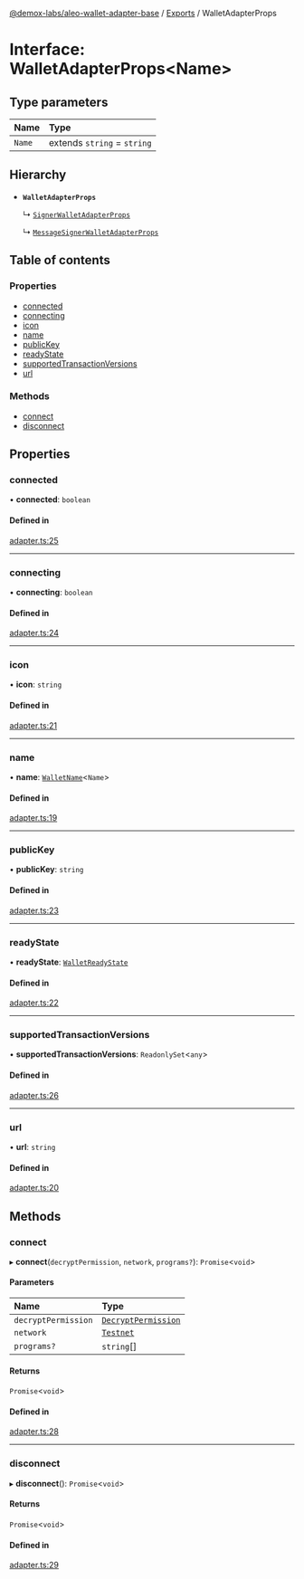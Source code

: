 [@demox-labs/aleo-wallet-adapter-base](../README.md) / [Exports](../modules.md) / WalletAdapterProps

# Interface: WalletAdapterProps<Name\>

## Type parameters

| Name | Type |
| :------ | :------ |
| `Name` | extends `string` = `string` |

## Hierarchy

- **`WalletAdapterProps`**

  ↳ [`SignerWalletAdapterProps`](SignerWalletAdapterProps.md)

  ↳ [`MessageSignerWalletAdapterProps`](MessageSignerWalletAdapterProps.md)

## Table of contents

### Properties

- [connected](WalletAdapterProps.md#connected)
- [connecting](WalletAdapterProps.md#connecting)
- [icon](WalletAdapterProps.md#icon)
- [name](WalletAdapterProps.md#name)
- [publicKey](WalletAdapterProps.md#publickey)
- [readyState](WalletAdapterProps.md#readystate)
- [supportedTransactionVersions](WalletAdapterProps.md#supportedtransactionversions)
- [url](WalletAdapterProps.md#url)

### Methods

- [connect](WalletAdapterProps.md#connect)
- [disconnect](WalletAdapterProps.md#disconnect)

## Properties

### connected

• **connected**: `boolean`

#### Defined in

[adapter.ts:25](https://github.com/demox-labs/aleo-wallet-adapter/blob/9ebe345/packages/core/base/adapter.ts#L25)

___

### connecting

• **connecting**: `boolean`

#### Defined in

[adapter.ts:24](https://github.com/demox-labs/aleo-wallet-adapter/blob/9ebe345/packages/core/base/adapter.ts#L24)

___

### icon

• **icon**: `string`

#### Defined in

[adapter.ts:21](https://github.com/demox-labs/aleo-wallet-adapter/blob/9ebe345/packages/core/base/adapter.ts#L21)

___

### name

• **name**: [`WalletName`](../modules.md#walletname)<`Name`\>

#### Defined in

[adapter.ts:19](https://github.com/demox-labs/aleo-wallet-adapter/blob/9ebe345/packages/core/base/adapter.ts#L19)

___

### publicKey

• **publicKey**: `string`

#### Defined in

[adapter.ts:23](https://github.com/demox-labs/aleo-wallet-adapter/blob/9ebe345/packages/core/base/adapter.ts#L23)

___

### readyState

• **readyState**: [`WalletReadyState`](../enums/WalletReadyState.md)

#### Defined in

[adapter.ts:22](https://github.com/demox-labs/aleo-wallet-adapter/blob/9ebe345/packages/core/base/adapter.ts#L22)

___

### supportedTransactionVersions

• **supportedTransactionVersions**: `ReadonlySet`<`any`\>

#### Defined in

[adapter.ts:26](https://github.com/demox-labs/aleo-wallet-adapter/blob/9ebe345/packages/core/base/adapter.ts#L26)

___

### url

• **url**: `string`

#### Defined in

[adapter.ts:20](https://github.com/demox-labs/aleo-wallet-adapter/blob/9ebe345/packages/core/base/adapter.ts#L20)

## Methods

### connect

▸ **connect**(`decryptPermission`, `network`, `programs?`): `Promise`<`void`\>

#### Parameters

| Name | Type |
| :------ | :------ |
| `decryptPermission` | [`DecryptPermission`](../enums/DecryptPermission.md) |
| `network` | [`Testnet`](../enums/WalletAdapterNetwork.md#testnet) |
| `programs?` | `string`[] |

#### Returns

`Promise`<`void`\>

#### Defined in

[adapter.ts:28](https://github.com/demox-labs/aleo-wallet-adapter/blob/9ebe345/packages/core/base/adapter.ts#L28)

___

### disconnect

▸ **disconnect**(): `Promise`<`void`\>

#### Returns

`Promise`<`void`\>

#### Defined in

[adapter.ts:29](https://github.com/demox-labs/aleo-wallet-adapter/blob/9ebe345/packages/core/base/adapter.ts#L29)
